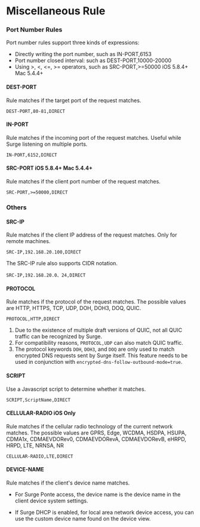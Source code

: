 Miscellaneous Rule
==================

### Port Number Rules

Port number rules support three kinds of expressions:

*   Directly writing the port number, such as IN-PORT,6153
*   Port number closed interval: such as DEST-PORT,10000-20000
*   Using >, <, <=, >= operators, such as SRC-PORT,>=50000 iOS 5.8.4+ Mac 5.4.4+

#### DEST-PORT

Rule matches if the target port of the request matches.

```
DEST-PORT,80-81,DIRECT
```

#### IN-PORT

Rule matches if the incoming port of the request matches. Useful while Surge listening on multiple ports.

```
IN-PORT,6152,DIRECT
```

#### SRC-PORT iOS 5.8.4+ Mac 5.4.4+

Rule matches if the client port number of the request matches.

```
SRC-PORT,>=50000,DIRECT
```

### Others

#### SRC-IP

Rule matches if the client IP address of the request matches. Only for remote machines.

```
SRC-IP,192.168.20.100,DIRECT
```

The SRC-IP rule also supports CIDR notation.

```
SRC-IP,192.168.20.0、24,DIRECT
```

#### PROTOCOL

Rule matches if the protocol of the request matches. The possible values are HTTP, HTTPS, TCP, UDP, DOH, DOH3, DOQ, QUIC.

```
PROTOCOL,HTTP,DIRECT
```

1.  Due to the existence of multiple draft versions of QUIC, not all QUIC traffic can be recognized by Surge.
2.  For compatibility reasons, `PROTOCOL,UDP` can also match QUIC traffic.
3.  The protocol keywords `DOH`, `DOH3`, and `DOQ` are only used to match encrypted DNS requests sent by Surge itself. This feature needs to be used in conjunction with `encrypted-dns-follow-outbound-mode=true`.

#### SCRIPT

Use a Javascript script to determine whether it matches.

```
SCRIPT,ScriptName,DIRECT
```

#### CELLULAR-RADIO iOS Only

Rule matches if the cellular radio technology of the current network matches. The possible values are GPRS, Edge, WCDMA, HSDPA, HSUPA, CDMA1x, CDMAEVDORev0, CDMAEVDORevA, CDMAEVDORevB, eHRPD, HRPD, LTE, NRNSA, NR

```
CELLULAR-RADIO,LTE,DIRECT
```

#### DEVICE-NAME

Rule matches if the client's device name matches.

*   For Surge Ponte access, the device name is the device name in the client device system settings.
    
*   If Surge DHCP is enabled, for local area network device access, you can use the custom device name found on the device view.